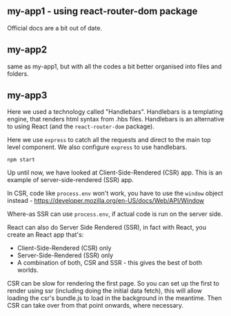 ## my-app1 - using react-router-dom package

Official docs are a bit out of date.


## my-app2 
same as my-app1, but with all the codes a bit better organised into files and folders. 


## my-app3
Here we used a technology called "Handlebars". Handlebars is a templating engine, that renders html syntax from .hbs files. 
Handlebars is an alternative to using React (and the `react-router-dom` package).  


Here we use `express` to catch all the requests and direct to the main top level component. We also configure `express` to use handlebars. 

```shell
npm start
```


Up until now, we have looked at Client-Side-Rendered (CSR) app. This is an example of server-side-rendered (SSR) app. 

In CSR, code  like `process.env` won't work, you have to use the `window` object instead - https://developer.mozilla.org/en-US/docs/Web/API/Window

Where-as SSR can use `process.env`, if actual code is run on the server side. 


React can also do Server Side Rendered (SSR), in fact with React, you create an React app that's:

- Client-Side-Rendered (CSR) only
- Server-Side-Rendered (SSR) only
- A combination of both, CSR and SSR - this gives the best of both worlds. 

CSR can be slow for rendering the first page. So you can set up the first to render using ssr (including doing the initial data fetch), this will allow loading
the csr's bundle.js to load in the background in the meantime. Then CSR can take over from that point onwards, where necessary. 
